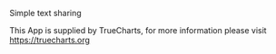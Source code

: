 Simple text sharing

This App is supplied by TrueCharts, for more information please visit https://truecharts.org
